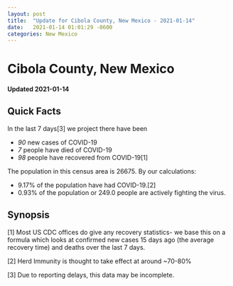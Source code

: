 ```yaml
---
layout: post
title:  "Update for Cibola County, New Mexico - 2021-01-14"
date:   2021-01-14 01:01:29 -0600
categories: New Mexico
---
```


# Cibola County, New Mexico
#### Updated 2021-01-14

## Quick Facts

In the last 7 days[3] we project there have been
- *90* new cases of COVID-19
- *7* people have died of COVID-19
- *98* people have recovered from COVID-19[1]

The population in this census area is 26675. By our calculations:
- 9.17% of the population have had COVID-19.[2]
- 0.93% of the population or 249.0 people are actively fighting the virus.

## Synopsis




[1] Most US CDC offices do give any recovery statistics- we base this on a formula which looks at confirmed new cases
15 days ago (the average recovery time) and deaths over the last 7 days.

[2] Herd Immunity is thought to take effect at around ~70-80%

[3] Due to reporting delays, this data may be incomplete.
 
    